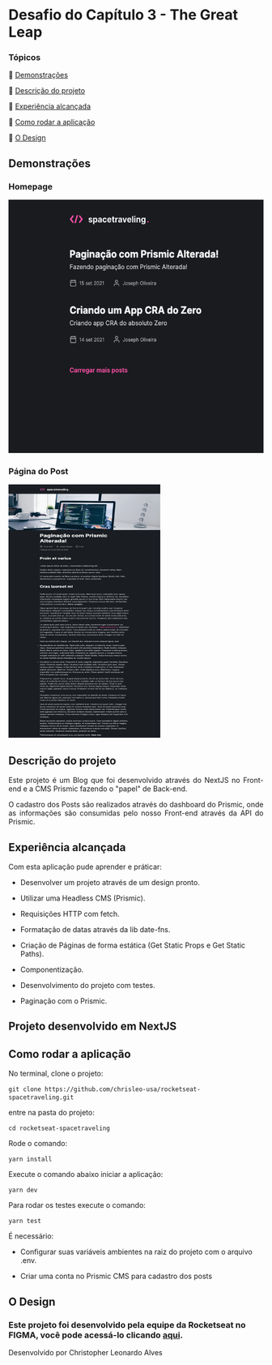 # Desafio do Capítulo 3 -  The Great Leap

### Tópicos 

:small_blue_diamond: [Demonstrações](#demonstrações)

:small_blue_diamond: [Descrição do projeto](#descrição-do-projeto)

:small_blue_diamond: [Experiência alcançada](#experiencia-alcançada)

:small_blue_diamond: [Como rodar a aplicação](#como-rodar-a-aplicação)

:small_blue_diamond: [O Design](#design)

## Demonstrações
### Homepage
<img width="600" height="500" src="https://github.com/chrisleo-usa/rocketseat-spacetraveling/blob/main/public/images/spacetraveling%20-%20homepage.png">

### Página do Post
<img width="300" height="500" src="https://github.com/chrisleo-usa/rocketseat-spacetraveling/blob/main/public/images/spacetraveling%20-%20postpage.png">

## Descrição do projeto
<p align="justify"> Este projeto é um Blog que foi desenvolvido através do NextJS no Front-end e a CMS Prismic fazendo o "papel" de Back-end.  </p>
<p align="justify"> O cadastro dos Posts são realizados através do dashboard do Prismic, onde as informações são consumidas pelo nosso Front-end através da API do Prismic.</p>

## Experiência alcançada
<p align="justify">Com esta aplicação pude aprender e práticar:</p>

* Desenvolver um projeto através de um design pronto. 

* Utilizar uma Headless CMS (Prismic).

* Requisições HTTP com fetch.

* Formatação de datas através da lib date-fns.

* Criação de Páginas de forma estática (Get Static Props e Get Static Paths).

* Componentização.

* Desenvolvimento do projeto com testes. 

* Paginação com o Prismic.

## Projeto desenvolvido em NextJS

## Como rodar a aplicação
No terminal, clone o projeto:
```
git clone https://github.com/chrisleo-usa/rocketseat-spacetraveling.git
```

entre na pasta do projeto:
```
cd rocketseat-spacetraveling
```

Rode o comando:
```
yarn install
```

Execute o comando abaixo iniciar a aplicação:
```
yarn dev
```

Para rodar os testes execute o comando:
```
yarn test
```

É necessário: 

* Configurar suas variáveis ambientes na raiz do projeto com o arquivo .env.

* Criar uma conta no Prismic CMS para cadastro dos posts 

## O Design 
### Este projeto foi desenvolvido pela equipe da Rocketseat no FIGMA, você pode acessá-lo clicando [aqui](https://www.figma.com/file/6byml0vSBkFecp9uuQtFkB/Desafios-Módulo-3-ReactJS-Copy?node-id=89%3A104). 


Desenvolvido por Christopher Leonardo Alves
